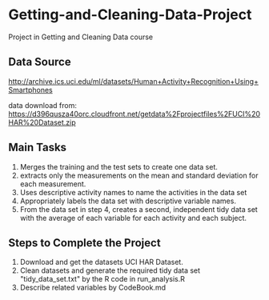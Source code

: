 # Getting-and-Cleaning-Data-Project
Project in Getting and Cleaning Data course

## Data Source
http://archive.ics.uci.edu/ml/datasets/Human+Activity+Recognition+Using+Smartphones 

data download from: https://d396qusza40orc.cloudfront.net/getdata%2Fprojectfiles%2FUCI%20HAR%20Dataset.zip 

## Main Tasks
1. Merges the training and the test sets to create one data set.
2. extracts only the measurements on the mean and standard deviation for each measurement. 
3. Uses descriptive activity names to name the activities in the data set
4. Appropriately labels the data set with descriptive variable names. 
5. From the data set in step 4, creates a second, independent tidy data set with the average of each variable for each activity and each subject.

## Steps to Complete the Project
1. Download and get the datasets UCI HAR Dataset.
2. Clean datasets and generate the required tidy data set "tidy_data_set.txt" by the R code in run_analysis.R
3. Describe related variables by CodeBook.md

